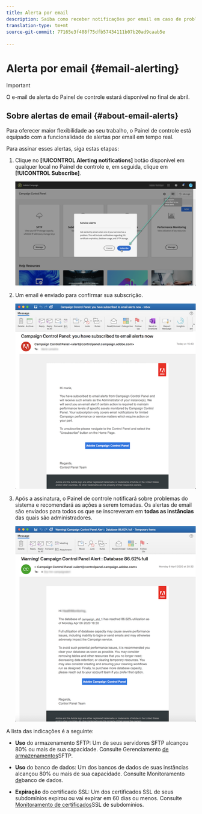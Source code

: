 ```yaml
---
title: Alerta por email
description: Saiba como receber notificações por email em caso de problemas com as instâncias de Campanha
translation-type: tm+mt
source-git-commit: 77165e3f408f75dfb57434111b07b20ad9caab5e

---
```



# Alerta por email {#email-alerting}

>[!IMPORTANT]
>
>O e-mail de alerta do Painel de controle estará disponível no final de abril.

## Sobre alertas de email {#about-email-alerts}

Para oferecer maior flexibilidade ao seu trabalho, o Painel de controle está equipado com a funcionalidade de alertas por email em tempo real.

Para assinar esses alertas, siga estas etapas:

1. Clique no **[!UICONTROL Alerting notifications]** botão disponível em qualquer local no Painel de controle e, em seguida, clique em **[!UICONTROL Subscribe]**.

   ![](assets/subscribing.png)

1. Um email é enviado para confirmar sua subscrição.

   ![](assets/email_subscription.png)

1. Após a assinatura, o Painel de controle notificará sobre problemas do sistema e recomendará as ações a serem tomadas. Os alertas de email são enviados para todos os que se inscreveram em **todas as instâncias** das quais são administradores.

   ![](assets/alert_sample.png)


A lista das indicações é a seguinte:

* **Uso** do armazenamento SFTP: Um de seus servidores SFTP alcançou 80% ou mais de sua capacidade. Consulte Gerenciamento [de armazenamentos](../../sftp/using/sftp-storage-management.md)SFTP.

* **Uso** do banco de dados: Um dos bancos de dados de suas instâncias alcançou 80% ou mais de sua capacidade. Consulte Monitoramento [de](../../performance-monitoring/using/database-monitoring.md)banco de dados.

* **Expiração** do certificado SSL: Um dos certificados SSL de seus subdomínios expirou ou vai expirar em 60 dias ou menos. Consulte [Monitoramento de certificados](../../subdomains-certificates/using/monitoring-ssl-certificates.md)SSL de subdomínios.

